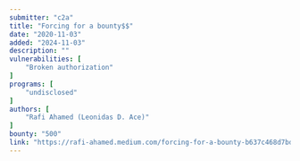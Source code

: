 ```yaml
---
submitter: "c2a"
title: "Forcing for a bounty$$"
date: "2020-11-03"
added: "2024-11-03"
description: ""
vulnerabilities: [
    "Broken authorization"
]
programs: [
    "undisclosed"
]
authors: [
    "Rafi Ahamed (Leonidas D. Ace)"
]
bounty: "500"
link: "https://rafi-ahamed.medium.com/forcing-for-a-bounty-b637c468d7bd"
---
```





